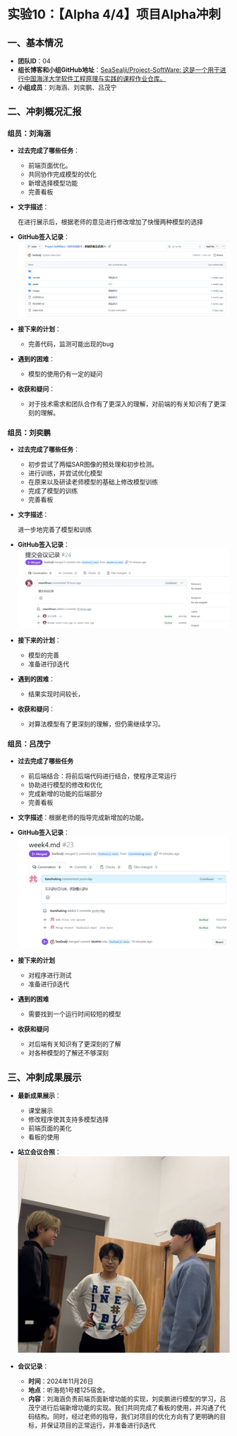 # 实验10：【Alpha 4/4】项目Alpha冲刺

## 一、基本情况

- **团队ID**：04
- **组长博客和小组GitHub地址**：[SeaSealji/Project-SoftWare: 这是一个用于进行中国海洋大学软件工程原理与实践的课程作业仓库。](https://github.com/SeaSealji/Project-SoftWare)
- **小组成员**：刘海涵、刘奕鹏、吕茂宁

## 二、冲刺概况汇报

### 组员：刘海涵

- **过去完成了哪些任务**：

  - 前端页面优化。
  - 共同协作完成模型的优化
  - 新增选择模型功能
  - 完善看板
  
- **文字描述**：

  在进行展示后，根据老师的意见进行修改增加了快慢两种模型的选择

- **GitHub签入记录**：![alt text](../images/lhhweek4.png)
  
- **接下来的计划**：

  - 完善代码，监测可能出现的bug

- **遇到的困难**：

  - 模型的使用仍有一定的疑问

- **收获和疑问**：

  - 对于技术需求和团队合作有了更深入的理解，对前端的有关知识有了更深刻的理解。

### 组员：刘奕鹏

- **过去完成了哪些任务**：
  
  - 初步尝试了两幅SAR图像的预处理和初步检测。
  - 进行训练，并尝试优化模型
  - 在原来以及研读老师模型的基础上修改模型训练
  - 完成了模型的训练
  - 完善看板
  
- **文字描述**：

  进一步地完善了模型和训练

- **GitHub签入记录**：![alt text](../images/lypweek4.png)

- **接下来的计划**：
  - 模型的完善
  - 准备进行β迭代
  
- **遇到的困难**：
  - 结果实现时间较长，
  
- **收获和疑问**：
  
  - 对算法模型有了更深刻的理解，但仍需继续学习。

### 组员：吕茂宁

- **过去完成了哪些任务**

  - 前后端结合：将前后端代码进行结合，使程序正常运行
  - 协助进行模型的修改和优化
  - 完成新增的功能的后端部分
  - 完善看板
  
- **文字描述**：根据老师的指导完成新增加的功能。

- **GitHub签入记录**：![alt text](../images/lmnweek4.png)

  


- **接下来的计划**
  - 对程序进行测试
  - 准备进行β迭代
- **遇到的困难**
  - 需要找到一个运行时间较短的模型
- **收获和疑问**
  - 对后端有关知识有了更深刻的了解
  - 对各种模型的了解还不够深刻

## 三、冲刺成果展示

- **最新成果展示**：

  - 课堂展示
  - 修改程序使其支持多模型选择
  - 前端页面的美化
  - 看板的使用


- **站立会议合照**：
  ![alt text](../images/week4-talk.jpg)
- **会议记录**：
  - **时间**：2024年11月26日
  - **地点**：听海苑1号楼125宿舍。
  - **内容**：刘海涵负责前端页面新增功能的实现，刘奕鹏进行模型的学习，吕茂宁进行后端新增功能的实现。我们共同完成了看板的使用，并沟通了代码结构。同时，经过老师的指导，我们对项目的优化方向有了更明确的目标，并保证项目的正常运行，并准备进行β迭代
